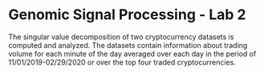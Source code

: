 # Genomic Signal Processing - Lab 2
The singular value decomposition of two cryptocurrency datasets is computed
and analyzed.  The datasets contain information about trading volume for each
minute of the day averaged over each day in the period of 11/01/2019-02/29/2020
or over the top four traded cryptocurrencies.
